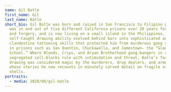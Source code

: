 ```yaml
---
name: Gil Batle
first_name: Gil
last_name: Batle
short_bio: Gil Batle was born and raised in San Francisco to Filipino parents,
  was in and out of five different California prisons over 20 years for fraud
  and forgery, and is now living on a small island in the Philippines. Batle’s
  self-taught drawing ability evolved behind bars into sophisticated and
  clandestine tattooing skills that protected him from murderous gang violence
  in prisons such as San Quentin, Chuckawalla, and Jamestown— the “Gladiator
  School.” Where Bloods, Crips, and Aryan Brotherhood gang-bangers in racially
  segregated cell-blocks rule with intimidation and threat, Batle’s facility for
  drawing was considered magic by the murderers, drug dealers, and armed robbers
  whose stories he now recounts in minutely carved detail on fragile ostrich egg
  shells.
portraits:
  - media: 2020/08/gil-batle
---
```

